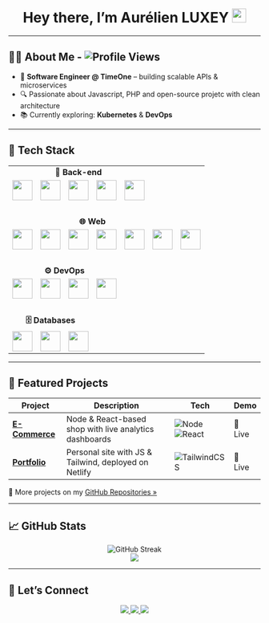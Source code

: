 <!-- Profile Header -->
<h1 align="center">
  Hey there, I’m Aurélien LUXEY <img src="https://media.giphy.com/media/hvRJCLFzcasrR4ia7z/giphy.gif" width="28">
</h1>

---

## 👨‍💻 About Me - <img src="https://komarev.com/ghpvc/?username=aluxey&style=plastic&color=blue" alt="Profile Views" />

- 💼 **Software Engineer @ TimeOne** – building scalable APIs & microservices  
- 🔍 Passionate about Javascript, PHP and open-source projetc with clean architecture  
- 📚 Currently exploring: **Kubernetes** & **DevOps**
  


---

## 🧰 Tech Stack

<table align="center">
  <tr>
    <td align="center" colspan="5"><strong>🧠 Back-end</strong></td>
  </tr>
  <tr>
    <td><img src="https://skillicons.dev/icons?i=go" height="40" /></td>
    <td><img src="https://skillicons.dev/icons?i=php" height="40" /></td>
    <td><img src="https://skillicons.dev/icons?i=python" height="40" /></td>
    <td><img src="https://skillicons.dev/icons?i=nodejs" height="40" /></td>
    <td><img src="https://skillicons.dev/icons?i=symfony" height="40" /></td>
  </tr>

  <tr><td colspan="5"><br/></td></tr>

  <tr>
    <td align="center" colspan="6"><strong>🌐 Web</strong></td>
  </tr>
  <tr>
    <td><img src="https://skillicons.dev/icons?i=ts" height="40" /></td>
    <td><img src="https://skillicons.dev/icons?i=js" height="40" /></td>
    <td><img src="https://skillicons.dev/icons?i=react" height="40" /></td>
    <td><img src="https://skillicons.dev/icons?i=html" height="40" /></td>
    <td><img src="https://skillicons.dev/icons?i=css" height="40" /></td>
    <td><img src="https://skillicons.dev/icons?i=bootstrap" height="40" /></td>
    <td><img src="https://skillicons.dev/icons?i=tailwind" height="40" /></td>
  </tr>

  <tr><td colspan="7"><br/></td></tr>

  <tr>
    <td align="center" colspan="4"><strong>⚙️ DevOps</strong></td>
  </tr>
  <tr>
    <td><img src="https://skillicons.dev/icons?i=docker" height="40" /></td>
    <td><img src="https://skillicons.dev/icons?i=kubernetes" height="40" /></td>
    <td><img src="https://skillicons.dev/icons?i=git" height="40" /></td>
    <td><img src="https://skillicons.dev/icons?i=linux" height="40" /></td>
  </tr>

  <tr><td colspan="4"><br/></td></tr>

  <tr>
    <td align="center" colspan="3"><strong>🗄️ Databases</strong></td>
  </tr>
  <tr>
    <td><img src="https://skillicons.dev/icons?i=mysql" height="40" /></td>
    <td><img src="https://skillicons.dev/icons?i=mongodb" height="40" /></td>
    <td><img src="https://skillicons.dev/icons?i=postgres" height="40" /></td>
  </tr>
</table>


---

## 🚀 Featured Projects

| Project | Description | Tech | Demo |
|--------|-------------|------|------|
| [**E-Commerce**](https://github.com/aluxey/E-Commerce) | Node & React-based shop with live analytics dashboards | ![Node](https://img.shields.io/badge/PHP-777BB4?logo=php) ![React](https://img.shields.io/badge/React-20232A?logo=react) | 🔗 Live |
| [**Portfolio**](https://github.com/aluxey/Portfolio-AurelienLUXEY) | Personal site with JS & Tailwind, deployed on Netlify | ![TailwindCSS](https://img.shields.io/badge/TailwindCSS-06B6D4?logo=tailwind-css) | 🔗 Live |

📌 More projects on my [GitHub Repositories »](https://github.com/aluxey?tab=repositories)

---

## 📈 GitHub Stats

<p align="center">
  <img src="https://github-readme-streak-stats.herokuapp.com/?user=aluxey&theme=radical" alt="GitHub Streak" />
  <br/>
  <img src="https://github-readme-stats.vercel.app/api/top-langs/?username=aluxey&layout=compact&theme=tokyonight&hide_border=true" />
</p>

---

## 🤝 Let’s Connect

<p align="center">
  <a href="mailto:aurelien.luxeyy@gmail.com">
    <img src="https://img.shields.io/badge/Gmail-D14836?style=for-the-badge&logo=gmail&logoColor=white" />
  </a>
  <a href="https://www.linkedin.com/in/aurelien-luxey-018841250/">
    <img src="https://img.shields.io/badge/LinkedIn-0A66C2?style=for-the-badge&logo=linkedin&logoColor=white" />
  </a>
  <a href="https://aurelien-luxey.netlify.app/">
    <img src="https://img.shields.io/badge/Website-00C7B7?style=for-the-badge&logo=netlify&logoColor=white" />
  </a>
</p>

